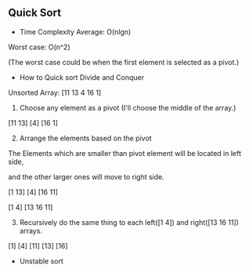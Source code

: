 ## Quick Sort
* Time Complexity
Average: O(nlgn)

Worst case: O(n^2)

(The worst case could be when the first element is selected as a pivot.)

* How to Quick sort
Divide and Conquer 

Unsorted Array: [11 13 4 16 1]

1. Choose any element as a pivot (I'll choose the middle of the array.)

[11 13] [4] [16 1]

2. Arrange the elements based on the pivot

The Elements which are smaller than pivot element will be located in left side,

and the other larger ones will move to right side.

[1 13] [4] [16 11]

[1 4] [13 16 11]

3. Recursively do the same thing to each left([1 4]) and right([13 16 11]) arrays.

[1] [4] [11] [13] [16]


* Unstable sort






